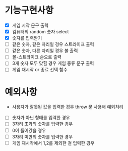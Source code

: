 # 기능구현사항

- [x] 게임 시작 문구 출력
- [x] 컴퓨터의 random 숫자 select
- [x] 숫자를 입력받기
- [ ] 같은 숫자, 같은 자리일 경우 스트라이크 출력
- [ ] 같은 숫자, 다른 자리일 경우 볼 출력
- [ ] 볼-스트라이크 순으로 출력
- [ ] 3개 숫자 모두 맞힐 경우 게임 종류 문구 출력
- [ ] 게임 재시작 or 종료 선택 함수

# 예외사항
- 사용자가 잘못된 값을 입력한 경우 throw 문 사용해 예외처리
- [ ] 숫자가 아닌 형태를 입력한 경우
- [ ] 3자리 초과의 숫자를 입력한 경우 
- [ ] 0이 들어갔을 경우
- [ ] 3자리 미만의 숫자를 입력한 경우
- [ ] 게임 재시작에서 1,2를 제외한 걸 입력한 경우